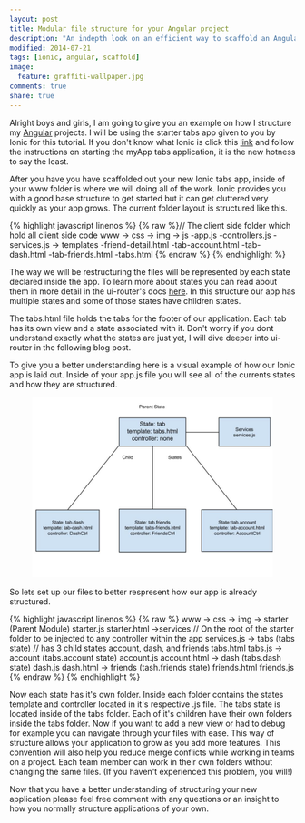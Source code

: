 ```yaml
---
layout: post
title: Modular file structure for your Angular project
description: "An indepth look on an efficient way to scaffold an Angular App"
modified: 2014-07-21
tags: [ionic, angular, scaffold]
image:
  feature: graffiti-wallpaper.jpg
comments: true
share: true
---
```


Alright boys and girls, I am going to give you an example on how I structure my [Angular](https://angularjs.org/) projects. I will be using the starter tabs app given to you by Ionic for this tutorial. If you don't know what Ionic is click this [link](http://ionicframework.com/getting-started/) and follow the instructions on starting the myApp tabs application, it is the new hotness to say the least.

After you have you have scaffolded out your new Ionic tabs app, inside of your www folder is where we will doing all of the work. Ionic provides you with a good base structure to get started but it can get cluttered very quickly as your app grows. The current folder layout is structured like this.


{% highlight javascript linenos %} {% raw %}// The client side folder which hold all client side code
www
  -> css
  -> img
  -> js
      -app.js
      -controllers.js
      -services.js
  -> templates
      -friend-detail.html
      -tab-account.html
      -tab-dash.html
      -tab-friends.html
      -tabs.html
{% endraw %} {% endhighlight %}

The way we will be restructuring the files will be represented by each state declared inside the app. To learn more about states you can read about them in more detail in the ui-router's docs [here](http://angular-ui.github.io/ui-router/site/#/api/ui.router). In this structure our app has multiple states and some of those states have children states.

The tabs.html file holds the tabs for the footer of our application. Each tab has its own view and a state associated with it. Don't worry if you dont understand exactly what the states are just yet, I will dive deeper into ui-router in the following blog post.

To give you a better understanding here is a visual example of how our Ionic app is laid out. Inside of your app.js file you will see all of the currents states and how they are structured.

<figure>
  <img src="/images/filestructure.jpg">
</figure>

So lets set up our files to better respresent how our app is already structured.


{% highlight javascript linenos %} {% raw %} www
    -> css
    -> img
    -> starter (Parent Module)
          starter.js
          starter.html
      ->services // On the root of the starter folder to be injected to any controller within the app
          services.js
      -> tabs (tabs state) // has 3 child states account, dash, and friends
          tabs.html
          tabs.js
        -> account (tabs.account state)
              account.js
              account.html
        -> dash (tabs.dash state)
              dash.js
              dash.html
        -> friends (tash.friends state)
              friends.html
              friends.js
{% endraw %} {% endhighlight %}

Now each state has it's own folder. Inside each folder contains the states template and controller located in it's respective .js file. The tabs state is located inside of the tabs folder. Each of it's children have their own folders inside the tabs folder. Now if you want to add a new view or had to debug for example you can navigate through your files with ease. This way of structure allows your application to grow as you add more features. This convention will also help you reduce merge conflicts while working in teams on a project. Each team member can work in their own folders without changing the same files. (If you haven't experienced this problem, you will!)

Now that you have a better understanding of structuring your new application please feel free comment with any questions or an insight to how you normally structure applications of your own.




